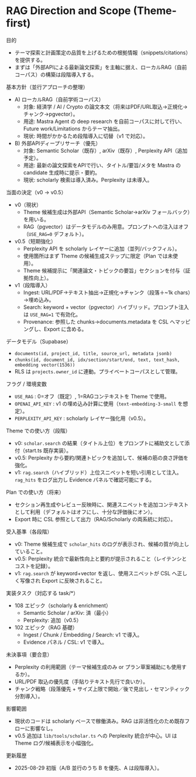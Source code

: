# RAG Direction and Scope (Theme-first)

目的
- テーマ探索と計画策定の品質を上げるための根拠情報（snippets/citations）を提供する。
- まずは「外部APIによる最新論文探索」を主軸に据え、ローカルRAG（自前コーパス）の構築は段階導入する。

基本方針（並行アプローチの整理）
- A) ローカルRAG（自前学術コーパス）
  - 対象: 経済学 / AI / Crypto の論文本文（将来はPDF/URL取込→正規化→チャンク→pgvector）。
  - 用途: Mastra Agent の deep research を自前コーパスに対して行い、Future work/Limitations からテーマ抽出。
  - 現状: 時間がかかるため段階導入に切替（v1 で対応）。
- B) 外部APIディープリサーチ（優先）
  - 対象: Semantic Scholar（既存）, arXiv（既存）, Perplexity API（追加予定）。
  - 用途: 最新の論文探索をAPIで行い、タイトル/要旨/メタを Mastra の candidate 生成時に提示・要約。
  - 現状: scholarly 検索は導入済み。Perplexity は未導入。

当面の決定（v0 → v0.5）
- v0（現状）
  - Theme 候補生成は外部API（Semantic Scholar→arXiv フォールバック）を用いる。
  - RAG（pgvector）はデータモデルのみ用意。プロンプトへの注入はオフ（`USE_RAG=0` デフォルト）。
- v0.5（短期強化）
  - Perplexity API を scholarly レイヤーに追加（並列/バックフィル）。
  - 使用箇所はまず Theme の候補生成ステップに限定（Plan では未使用）。
  - Theme 候補提示に「関連論文・トピックの要旨」セクションを付与（証拠性向上）。
- v1（段階導入）
  - Ingest: URL/PDF→テキスト抽出→正規化→チャンク（段落＋~1k chars）→埋め込み。
  - Search: keyword + vector（pgvector）ハイブリッド。プロンプト注入は `USE_RAG=1` で有効化。
  - Provenance: 参照した chunks→documents.metadata を CSL へマッピングし、Export に含める。

データモデル（Supabase）
- `documents(id, project_id, title, source_url, metadata jsonb)`
- `chunks(id, document_id, idx/section/start/end, text, text_hash, embedding vector(1536))`
- RLS は `projects.owner_id` に連動。プライベートコーパスとして管理。

フラグ / 環境変数
- `USE_RAG` : 0=オフ（既定）, 1=RAGコンテキストを Theme で使用。
- `OPENAI_API_KEY` : v1 の埋め込み計算に使用（`text-embedding-3-small` を想定）。
- `PERPLEXITY_API_KEY` : scholarly レイヤー強化用（v0.5）。

Theme での使い方（段階）
- v0: `scholar.search` の結果（タイトル上位）をプロンプトに補助文として添付（start.ts 既存実装）。
- v0.5: Perplexity から要約/関連トピックを追加して、候補の筋の良さ評価を強化。
- v1: `rag.search`（ハイブリッド）上位スニペットを短い引用として注入。`rag_hits` をログ出力し Evidence パネルで確認可能にする。

Plan での使い方（将来）
- セクション再生成やレビュー反映時に、関連スニペットを追加コンテキストとして利用（デフォルトはオフにし、十分な評価後にオン）。
- Export 時に CSL 参照として出力（RAG/Scholarly の両系統に対応）。

受入基準（各段階）
- v0: Theme 候補生成で `scholar_hits` のログが表示され、候補の質が向上していること。
- v0.5: Perplexity 統合で最新性向上と要約が提示されること（レイテンシとコストを記録）。
- v1: `rag.search` が keyword+vector を返し、使用スニペットが CSL へ正しく写像され Export に反映されること。

実装タスク（対応する task/*）
- 108 エピック（scholarly & enrichment）
  - Semantic Scholar / arXiv: 済（最小）
  - Perplexity: 追加（v0.5）
- 102 エピック（RAG 基礎）
  - Ingest / Chunk / Embedding / Search: v1 で導入。
  - Evidence パネル / CSL: v1 で導入。

未決事項（要合意）
- Perplexity の利用範囲（テーマ候補生成のみ or プラン草案補助にも使用するか）。
- URL/PDF 取込の優先度（手貼りテキスト先行で良いか）。
- チャンク戦略（段落優先 + サイズ上限で開始／後で見出し・セマンティック分割導入）。

影響範囲
- 現状のコードは scholarly ベースで稼働済み。RAG は非活性化のため既存フローに影響なし。
- v0.5 追加は `lib/tools/scholar.ts` への Perplexity 統合が中心。UI は Theme ログ/候補表示を小幅強化。

更新履歴
- 2025-08-29 初版（A/B 並行のうち B を優先、A は段階導入）。
